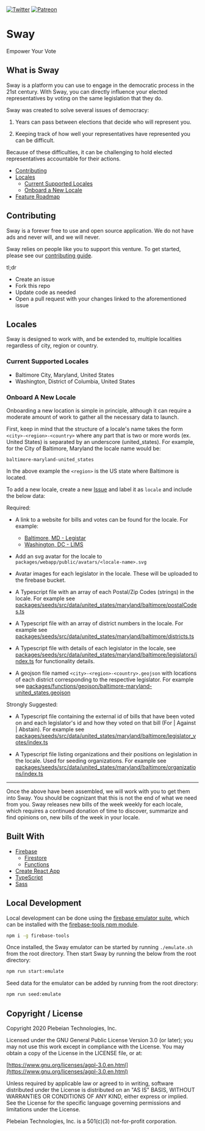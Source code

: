 [![Twitter](https://img.shields.io/twitter/follow/Sway_Vote?label=Follow%20Sway&style=social)](https://twitter.com/Sway_Vote)
[![Patreon](https://img.shields.io/badge/Patreon-contribute-yellow.svg)](https://patreon.com/sway_vote)

# Sway

Empower Your Vote

## What is Sway

Sway is a platform you can use to engage in the democratic process in the 21st century. With Sway, you can directly influence your elected representatives by voting on the same legislation that they do.

Sway was created to solve several issues of democracy:

1. Years can pass between elections that decide who will represent you.

2. Keeping track of how well your representatives have represented you can be difficult.

Because of these difficulties, it can be challenging to hold elected representatives accountable for their actions.

* [Contributing](#contributing)
* [Locales](#locales)
  * [Current Supported Locales](#current-supported-locales)
  * [Onboard a New Locale](#onboard-a-new-locale)
* [Feature Roadmap](#feature-roadmap)

## Contributing

Sway is a forever free to use and open source application. We do not have ads and never will, and we will never.

Sway relies on people like you to support this venture. To get started, please see our [contributing guide](/CONTRIBUTING.md).

tl;dr

* Create an issue
* Fork this repo
* Update code as needed
* Open a pull request with your changes linked to the aforementioned issue

## Locales

Sway is designed to work with, and be extended to, multiple localities regardless of city, region or country.

### Current Supported Locales

* Baltimore City, Maryland, United States
* Washington, District of Columbia, United States

### Onboard A New Locale

Onboarding a new location is simple in principle, although it can require a moderate amount of work to gather all the necessary data to launch.

First, keep in mind that the structure of a locale's name takes the form `<city>-<region>-<country>` where any part that is two or more words (ex. United States) is separated by an underscore (united_states). For example, for the City of Baltimore, Maryland the locale name would be:

```text
baltimore-maryland-united_states
```

In the above example the `<region>` is the US state where Baltimore is located.

To add a new locale, create a new [Issue](https://github.com/Plebeian-Technology/sway/issues) and label it as `locale` and include the below data:

Required:

* A link to a website for bills and votes can be found for the locale. For example:
  * [Baltimore, MD - Legistar](https://baltimore.legistar.com/Legislation.aspx)
  * [Washington, DC - LIMS](https://lims.dccouncil.us/)

* Add an svg avatar for the locale to `packages/webapp/public/avatars/<locale-name>.svg`

* Avatar images for each legislator in the locale. These will be uploaded to the firebase bucket.

* A Typescript file with an array of each Postal/Zip Codes (strings) in the locale. For example see [packages/seeds/src/data/united_states/maryland/baltimore/postalCodes.ts](/packages/seeds/src/data/united_states/maryland/baltimore/postalCodes.ts)

* A Typescript file with an array of district numbers in the locale. For example see [packages/seeds/src/data/united_states/maryland/baltimore/districts.ts](/packages/seeds/src/data/united_states/maryland/baltimore/districts.ts)

* A Typescript file with details of each legislator in the locale, see [packages/seeds/src/data/united_states/maryland/baltimore/legislators/index.ts](/packages/seeds/src/data/united_states/maryland/baltimore/legislators/index.ts) for functionality details.

* A geojson file named `<city>-<region>-<country>.geojson` with locations of each district corresponding to the respective legislator. For example see [packages/functions/geojson/baltimore-maryland-united_states.geojson](/packages/functions/geojson/baltimore-maryland-united_states.geojson)

Strongly Suggested:

* A Typescript file containing the external id of bills that have been voted on and each legislator's id and how they voted on that bill (For | Against | Abstain). For example see [packages/seeds/src/data/united_states/maryland/baltimore/legislator_votes/index.ts](/packages/seeds/src/data/united_states/maryland/baltimore/legislator_votes/index.ts)

* A Typescript file listing organizations and their positions on legislation in the locale. Used for seeding organizations. For example see [packages/seeds/src/data/united_states/maryland/baltimore/organizations/index.ts](/packages/seeds/src/data/united_states/maryland/baltimore/organizations/index.ts)

---

Once the above have been assembled, we will work with you to get them into Sway. You should be cognizant that this is not the end of what we need from you. Sway releases new bills of the week weekly for each locale, which requires a continued donation of time to discover, summarize and find opinions on, new bills of the week in your locale.

## Built With

* [Firebase](https://firebase.google.com)
  * [Firestore](https://firebase.google.com/docs/firestore)
  * [Functions](https://firebase.google.com/docs/functions)
* [Create React App](https://github.com/facebook/create-react-app)
* [TypeScript](https://github.com/Microsoft/TypeScript)
* [Sass](https://sass-lang.com)

## Local Development

Local development can be done using the [firebase emulator suite](https://firebase.google.com/docs/emulator-suite), which can be installed with the [firebase-tools npm module](https://www.npmjs.com/package/firebase-tools).

```bash
npm i -g firebase-tools
```

Once installed, the Sway emulator can be started by running `./emulate.sh` from the root directory. Then start Sway by running the below from the root directory:

```bash
npm run start:emulate
```

Seed data for the emulator can be added by running from the root directory:

```bash
npm run seed:emulate
```

## Copyright / License

Copyright 2020 Plebeian Technologies, Inc.

Licensed under the GNU General Public License Version 3.0 (or later);
you may not use this work except in compliance with the License.
You may obtain a copy of the License in the LICENSE file, or at:

   [https://www.gnu.org/licenses/agpl-3.0.en.html](https://www.gnu.org/licenses/agpl-3.0.en.html)

Unless required by applicable law or agreed to in writing, software
distributed under the License is distributed on an "AS IS" BASIS,
WITHOUT WARRANTIES OR CONDITIONS OF ANY KIND, either express or implied.
See the License for the specific language governing permissions and
limitations under the License.

Plebeian Technologies, Inc. is a 501(c)(3) not-for-profit corporation.
